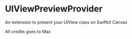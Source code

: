 # UIViewPreviewProvider
An extension to present your UIView class on SwiftUI Canvas

All credits goes to Max
